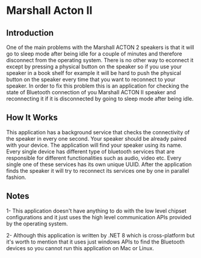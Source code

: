 # Marshall Acton II

## Introduction
One of the main problems with the Marshall ACTON 2 speakers is that it will go to sleep mode after being idle for a couple of minutes and therefore disconnect from the operating system. 
There is no other way to econnect it except by pressing a physical button on the speaker so if you use your speaker in a book shelf for example it will be hard to push the physical button on the speaker every time that you want to reconnect to your speaker.
In order to fix this problem this is an application for checking the state of Bluetooth connection of you Marshall ACTON II speaker and reconnecting it if it is disconnected by going to sleep mode after being idle.

## How It Works
This application has a background service that checks the connectivity of the speaker in every one second. Your speaker should be already paired with your device. The application will find your speaker using its name.
Every single device has different type of bluetooth services that are responsible for different functionalities such as audio, video etc. Every single one of these services has its own unique UUID.
After the application finds the speaker it will try to reconnect its services one by one in parallel fashion.

## Notes

1- This application doesn't have anything to do with the low level chipset configurations and it just uses the high level communication APIs provided by the operating system.

2- Although this application is written by .NET 8 which is cross-platform but it's worth to mention that it uses just windows APIs to find the Bluetooth devices so you cannot run this application on Mac or Linux.



